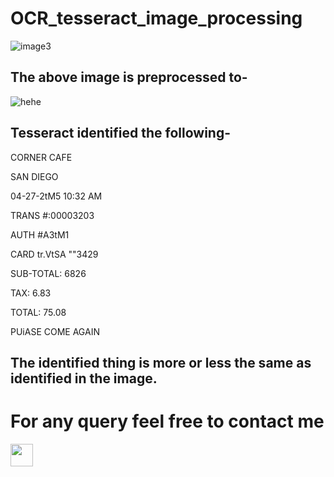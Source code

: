 # OCR_tesseract_image_processing

![image3](https://user-images.githubusercontent.com/34620833/47997074-9e8c5480-e120-11e8-8b34-ceeb863b0a65.jpg)
## The above image is preprocessed to-
![hehe](https://user-images.githubusercontent.com/34620833/47997084-a5b36280-e120-11e8-8ce1-e46d48abc57d.jpg)

## Tesseract identified the following-
CORNER CAFE

SAN DIEGO

04-27-2tM5 10:32 AM

TRANS #:00003203

AUTH #A3tM1

CARD tr.VtSA ""3429

SUB-TOTAL: 6826

TAX: 6.83

TOTAL: 75.08

PUiASE COME AGAIN

## The identified thing is more or less the same as identified in the image.

# For any query feel free to contact me
<a href = "https://www.linkedin.com/in/akarsh-somani-266a91155/"><img src = "http://www.iconninja.com/files/863/607/751/network-linkedin-social-connection-circular-circle-media-icon.svg" width="36" height="36"/></a>
